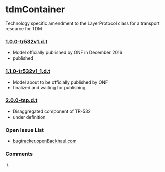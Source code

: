 # tdmContainer
Technology specific amendment to the LayerProtocol class for a transport resource for TDM

### [1.0.0-tr532v1.d.t](../../tree/TR532v1_0)
- Model officially published by ONF in December 2016
- published

### [1.1.0-tr532v1_1.d.t](../../tree/TR532v1_1)
- Model about to be officially published by ONF
- finalized and waiting for publishing

### [2.0.0-tsp.d.t](../../tree/tsp)
- Disaggregated component of TR-532
- under definition

### Open Issue List
- [bugtracker.openBackhaul.com](https://bugtracker.openBackhaul.com)

### Comments
./.
